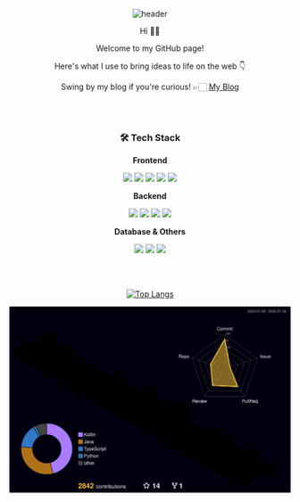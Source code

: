 <div align="center">

![header](https://capsule-render.vercel.app/api?type=waving&color=gradient&height=260&section=header&text=Welcome👋&fontSize=90)

Hi 👋🏻

Welcome to my GitHub page!

Here's what I use to bring ideas to life on the web 👇

Swing by my blog if you're curious! 👉🏻 [My Blog](https://soyeon-devlog.super.site/)

<br/><br/>

### 🛠 Tech Stack

**Frontend**
<p>
  <img src="https://img.shields.io/badge/HTML-E34F26?style=for-the-badge&logo=Html5&logoColor=white"/>
  <img src="https://img.shields.io/badge/CSS-3DAD4B?style=for-the-badge&logo=Css3&logoColor=white"/>
  <img src="https://img.shields.io/badge/React-61DAFB?style=for-the-badge&logo=react&logoColor=black"/>
  <img src="https://img.shields.io/badge/Next.js-000000?style=for-the-badge&logo=nextdotjs&logoColor=white"/>
  <img src="https://img.shields.io/badge/JavaScript-F7DF1E?style=for-the-badge&logo=javascript&logoColor=black"/>
</p>

**Backend**
<p>
  <img src="https://img.shields.io/badge/NestJS-E0234E?style=for-the-badge&logo=nestjs&logoColor=white"/>
  <img src="https://img.shields.io/badge/TypeScript-3178C6?style=for-the-badge&logo=typescript&logoColor=white"/>
  <img src="https://img.shields.io/badge/JAVA-007396?style=for-the-badge&logo=java&logoColor=white"/>
  <img src="https://img.shields.io/badge/Spring-6DB33F?style=for-the-badge&logo=spring&logoColor=white"/>
</p>

**Database & Others**
<p>
  <img src="https://img.shields.io/badge/PostgreSQL-4169E1?style=for-the-badge&logo=postgresql&logoColor=white"/>
  <img src="https://img.shields.io/badge/MySQL-4479A1?style=for-the-badge&logo=mysql&logoColor=white"/>
  <img src="https://img.shields.io/badge/MariaDB-003545?style=for-the-badge&logo=mariaDB&logoColor=white"/>
</p>

<br/>



<br/>

<!-- ### 🌱GitHub stats -->

 <!-- ![Anurag's GitHub stats](https://github-readme-stats.vercel.app/api?username=isylsy166&show_icons=true&theme=dracula) -->
[![Top Langs](https://github-readme-stats.vercel.app/api/top-langs/?username=isylsy166&layout=compact&theme=dracula&langs_count=6)](https://github.com/anuraghazra/github-readme-stats)

![3D Contribution Graph](./profile-3d-contrib/profile-night-rainbow.svg)


</div>

